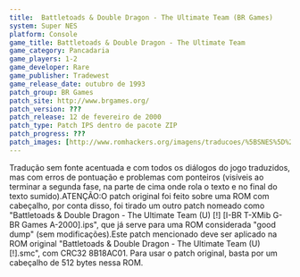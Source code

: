 ```yaml
---
title:  Battletoads & Double Dragon - The Ultimate Team (BR Games)
system: Super NES
platform: Console
game_title: Battletoads & Double Dragon - The Ultimate Team
game_category: Pancadaria
game_players: 1-2
game_developer: Rare
game_publisher: Tradewest
game_release_date: outubro de 1993
patch_group: BR Games
patch_site: http://www.brgames.org/
patch_version: ???
patch_release: 12 de fevereiro de 2000
patch_type: Patch IPS dentro de pacote ZIP
patch_progress: ???
patch_images: [http://www.romhackers.org/imagens/traducoes/%5BSNES%5D%20Battletoads%20&%20Double%20Dragon%20-%20The%20Ultimate%20Team%20-%20BR%20Games%20-%201.png,http://www.romhackers.org/imagens/traducoes/%5BSNES%5D%20Battletoads%20&%20Double%20Dragon%20-%20The%20Ultimate%20Team%20-%20BR%20Games%20-%202.png,http://www.romhackers.org/imagens/traducoes/%5BSNES%5D%20Battletoads%20&%20Double%20Dragon%20-%20The%20Ultimate%20Team%20-%20BR%20Games%20-%203.png]
---
```

Tradução sem fonte acentuada e com todos os diálogos do jogo traduzidos, mas com erros de pontuação e problemas com ponteiros (visíveis ao terminar a segunda fase, na parte de cima onde rola o texto e no final do texto sumido).ATENÇÃO:O patch original foi feito sobre uma ROM com cabeçalho, por conta disso, foi tirado um outro patch nomeado como "Battletoads & Double Dragon - The Ultimate Team (U) [!] [I-BR T-XMib G-BR Games A-2000].ips", que já serve para uma ROM considerada "good dump" (sem modificações).Este patch mencionado deve ser aplicado na ROM original "Battletoads & Double Dragon - The Ultimate Team (U) [!].smc", com CRC32 8B18AC01. Para usar o patch original, basta por um cabeçalho de 512 bytes nessa ROM.